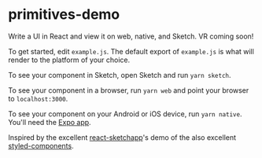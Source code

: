 # primitives-demo
Write a UI in React and view it on web, native, and Sketch. VR coming soon!

To get started, edit `example.js`. The default export of `example.js` is what will render to the platform of your choice.

To see your component in Sketch, open Sketch and run `yarn sketch`.

To see your component in a browser, run `yarn web` and point your browser to `localhost:3000`.

To see your component on your Android or iOS device, run `yarn native`. You'll need the [Expo app](https://expo.io/).

Inspired by the excellent [react-sketchapp](https://github.com/airbnb/react-sketchapp)'s demo of the also excellent [styled-components](https://github.com/styled-components/styled-components).
